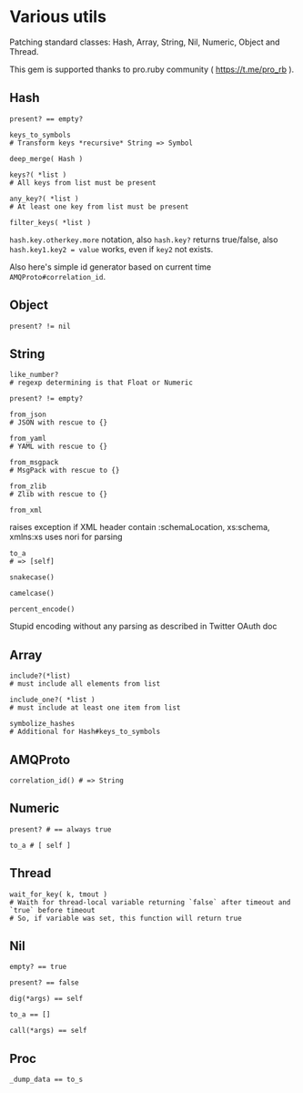 # Various utils

Patching standard classes: Hash, Array, String, Nil, Numeric, Object and Thread.

This gem is supported thanks to pro.ruby community ( https://t.me/pro_rb ).

## Hash

    present? == empty?

    keys_to_symbols
    # Transform keys *recursive* String => Symbol

    deep_merge( Hash )

    keys?( *list )
    # All keys from list must be present

    any_key?( *list )
    # At least one key from list must be present

    filter_keys( *list )

`hash.key.otherkey.more` notation, also `hash.key?` returns true/false, also `hash.key1.key2 = value` works, even if `key2` not exists.

Also here's simple id generator based on current time `AMQProto#correlation_id`.

## Object

    present? != nil

## String

    like_number?
    # regexp determining is that Float or Numeric

    present? != empty?

    from_json
    # JSON with rescue to {}

    from_yaml
    # YAML with rescue to {}

    from_msgpack
    # MsgPack with rescue to {}

    from_zlib
    # Zlib with rescue to {}

    from_xml
raises exception if XML header contain :schemaLocation, xs:schema, xmlns:xs
uses nori for parsing

    to_a
    # => [self]

    snakecase()

    camelcase()

    percent_encode()
Stupid encoding without any parsing as described in Twitter OAuth doc

## Array

    include?(*list)
    # must include all elements from list

    include_one?( *list )
    # must include at least one item from list

    symbolize_hashes
    # Additional for Hash#keys_to_symbols

## AMQProto

    correlation_id() # => String

## Numeric

    present? # == always true

    to_a # [ self ]

## Thread

    wait_for_key( k, tmout )
    # Waith for thread-local variable returning `false` after timeout and `true` before timeout
    # So, if variable was set, this function will return true

## Nil

    empty? == true

    present? == false

    dig(*args) == self

    to_a == []

    call(*args) == self

## Proc

    _dump_data == to_s
